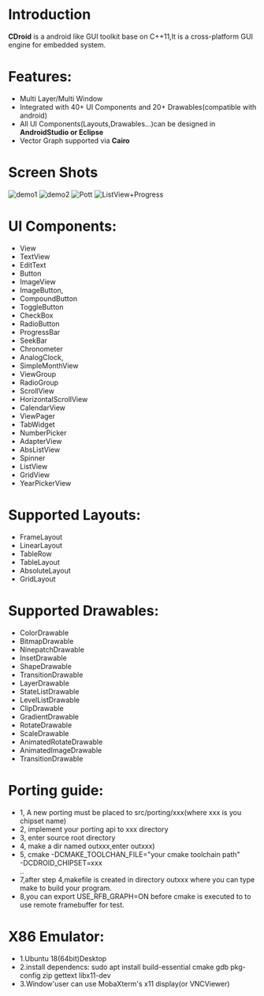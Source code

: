 # **Introduction**
**CDroid** is a android like GUI toolkit base on C++11,It is a cross-platform GUI engine for embedded system.

# **Features:**
* Multi Layer/Multi Window 
* Integrated with 40+ UI Components and 20+ Drawables(compatible with android)
* All UI Components(Layouts,Drawables...)can be designed in **AndroidStudio or Eclipse** 
* Vector Graph supported via **Cairo**
# **Screen Shots**
![demo1](https://gitee.com/houstudio/cdroid/raw/master/docs/videos/uidemo1.gif)
![demo2](https://gitee.com/houstudio/cdroid/raw/master/docs/videos/uidemo2.gif)
![Pott](https://gitee.com/houstudio/cdroid/raw/master/docs/images/screenshots/plot.png)
![ListView+Progress](https://gitee.com/houstudio/cdroid/raw/master/docs/videos/list_with_progress.gif)
# **UI Components:**
   * View
   * TextView 
   * EditText
   * Button 
   * ImageView 
   * ImageButton,
   * CompoundButton 
   * ToggleButton 
   * CheckBox 
   * RadioButton
   * ProgressBar 
   * SeekBar 
   * Chronometer 
   * AnalogClock,
   * SimpleMonthView
   * ViewGroup 
   * RadioGroup 
   * ScrollView 
   * HorizontalScrollView 
   * CalendarView 
   * ViewPager 
   * TabWidget 
   * NumberPicker
   * AdapterView 
   * AbsListView 
   * Spinner 
   * ListView 
   * GridView 
   * YearPickerView

# **Supported Layouts:**
   * FrameLayout 
   * LinearLayout 
   * TableRow 
   * TableLayout 
   * AbsoluteLayout 
   * GridLayout

# **Supported Drawables:**
   * ColorDrawable 
   * BitmapDrawable 
   * NinepatchDrawable
   * InsetDrawable 
   * ShapeDrawable
   * TransitionDrawable
   * LayerDrawable 
   * StateListDrawable 
   * LevelListDrawable
   * ClipDrawable
   * GradientDrawable 
   * RotateDrawable
   * ScaleDrawable 
   * AnimatedRotateDrawable
   * AnimatedImageDrawable 
   * TransitionDrawable

# **Porting guide:**

* 1, A new porting must be placed to src/porting/xxx(where xxx is you chipset name)
* 2, implement your porting api to xxx directory
* 3, enter source root directory 
* 4, make a dir named outxxx,enter outxxx)
* 5, cmake -DCMAKE_TOOLCHAN_FILE="your cmake toolchain path" \
        -DCDROID_CHIPSET=xxx \
        ..
* 7,after step 4,makefile is created in directory outxxx where you can type make to build your program.
* 8,you can export USE_RFB_GRAPH=ON before cmake is executed to to use remote framebuffer for test.

# **X86 Emulator:**
* 1.Ubuntu 18(64bit)Desktop
* 2.install dependencs: sudo apt install build-essential cmake gdb pkg-config zip gettext libx11-dev
* 3.Window'user can use MobaXterm's x11 display(or VNCViewer)
 


